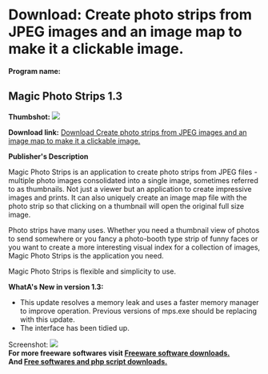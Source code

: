 # Download: Create photo strips from JPEG images and an image map to make it a clickable image.

**Program name:**

## Magic Photo Strips 1.3

  
**Thumbshot:** ![](http://www.freewarefiles.com/screenshot/magic_ps1_md.jpg)   
  
**Download link:** [Download Create photo strips from JPEG images and an image map to make it a clickable image.](http://freesoftwares.boysofts.com/Magic-Photo-Strips_program_79291.html)  
  


**Publisher's Description**  
  


Magic Photo Strips is an application to create photo strips from JPEG files - multiple photo images consolidated into a single image, sometimes referred to as thumbnails. Not just a viewer but an application to create impressive images and prints. It can also uniquely create an image map file with the photo strip so that clicking on a thumbnail will open the original full size image. 

Photo strips have many uses. Whether you need a thumbnail view of photos to send somewhere or you fancy a photo-booth type strip of funny faces or you want to create a more interesting visual index for a collection of images, Magic Photo Strips is the application you need.

Magic Photo Strips is flexible and simplicity to use.

**WhatA's New in version 1.3:**

  * This update resolves a memory leak and uses a faster memory manager to improve operation. Previous versions of mps.exe should be replacing with this update. 
  * The interface has been tidied up. 

  
  
Screenshot: ![](http://www.freewarefiles.com/screenshot/magic_ps1.jpg)   
**For more freeware softwares visit [Freeware software downloads.](http://freesoftwares.boysofts.com/)**   
**And [Free softwares and php script downloads.](http://www.boysofts.com/)**
